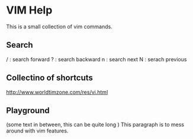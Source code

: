 # VIM Help
This is a small collection of vim commands.

## Search
/ : search forward
? : search backward
n : search next
N : serach previous

## Collectino of shortcuts
http://www.worldtimzone.com/res/vi.html

## Playground
(some text in between, this can be quite long <or not> )
This paragraph is to mess around with vim features.
